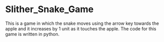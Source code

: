# Slither_Snake_Game
This is a game in which the snake moves using the arrow key towards the apple and it increases by 1 unit as it touches the apple. The code for this game is written in python. 
